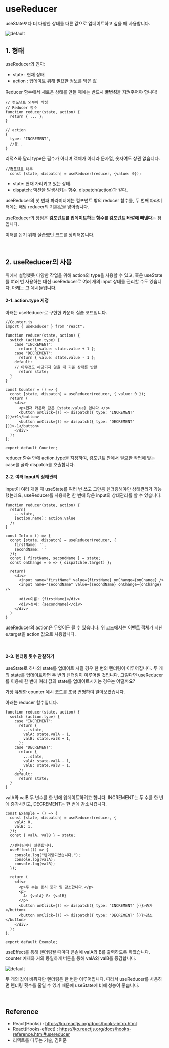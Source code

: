 # useReducer

useState보다 더 다양한 상태를 다른 값으로 업데이트하고 싶을 때 사용합니다.

![default](../imgs/image-useReducer-process.png)

## 1. 형태

useReducer의 인자:

- state : 현재 상태
- action : 업데이트 위해 필요한 정보를 담은 값

Reducer 함수에서 새로운 상태를 만들 때에는 반드시 <b>불변성</b>을 지켜주어야 합니다!

```
// 컴포넌트 외부에 작성
// Reducer 함수
function reducer(state, action) {
  return { ... };
}

// action
{
  type: 'INCREMENT',
  //등..
}
```

리덕스와 달리 type은 필수가 아니며 객체가 아니라 문자열, 숫자여도 상관 없습니다.

```
//컴포넌트 내부
  const [state, dispatch] = useReducer(reducer, {value: 0});
```

- state: 현재 가리키고 있는 상태.
- dispatch: 액션을 발생시키는 함수. dispatch(action)과 같다.

useReducer의 첫 번째 파라미터에는 컴포넌트 밖의 reducer 함수를, 두 번째 파라미터에는 해당 reducer의 기본값을 넣어줍니다.

useReducer의 장점은 <b>컴포넌트를 업데이트하는 함수를 컴포넌트 바깥에 빼낸다</b>는 점입니다.

이해를 돕기 위해 실습했던 코드를 정리해봅니다.

<br>

## 2. useReducer의 사용

위에서 설명했듯 다양한 작업을 위해 action의 type을 사용할 수 있고, 혹은 useState를 여러 번 사용하는 대신 useReducer로 여러 개의 input 상태를 관리할 수도 있습니다. 아래는 그 예시들입니다.

#### 2-1. action.type 지정

아래는 useReducer로 구현한 카운터 실습 코드입니다.

```
//Counter.js
import { useReducer } from "react";

function reducer(state, action) {
  switch (action.type) {
    case "INCREMENT":
      return { value: state.value + 1 };
    case "DECREMENT":
      return { value: state.value - 1 };
    default:
    // 아무것도 해당되지 않을 때 기존 상태를 반환
      return state;
  }
}

const Counter = () => {
  const [state, dispatch] = useReducer(reducer, { value: 0 });
  return (
    <div>
      <p>현재 카운터 값은 {state.value} 입니다.</p>
      <button onClick={() => dispatch({ type: "INCREMENT" })}>+1</button>
      <button onClick={() => dispatch({ type: "DECREMENT" })}>-1</button>
    </div>
  );
};

export default Counter;
```

reducer 함수 안에 action.type을 지정하여, 컴포넌트 안에서 필요한 작업에 맞는 case를 골라 dispatch를 호출합니다.

#### 2-2. 여러 Input의 상태관리

input이 여러 개일 때 useState를 여러 번 쓰고 그만큼 렌더링해야만 상태관리가 가능했는데요, useReducer를 사용하면 한 번에 많은 input의 상태관리를 할 수 있습니다.

```
function reducer(state, action) {
  return{
    ...state,
    [action.name]: action.value
  };
}

const Info = () => {
  const [state, dispatch] = useReducer(reducer, {
    firstName: '',
    secondName: ''
  });
  const { firstName, secondName } = state;
  const onChange = e => { dispatch(e.target) };

  return(
    <div>
      <input name="firstName" value={firstName} onChange={onChange} />
      <input name="secondName" value={secondName} onChange={onChange} />

      <div>이름: {firstName}</div>
      <div>성씨: {secondName}</div>
    </div>
  )
}
```

useReducer의 action은 무엇이든 될 수 있습니다. 위 코드에서는 이벤트 객체가 지닌 e.target을 action 값으로 사용합니다.

<br>

#### 2-3. 렌더링 횟수 관찰하기

useState로 하나의 state를 업데이트 시킬 경우 한 번의 렌더링이 이루어집니다. 두 개의 state를 업데이트하면 두 번의 렌더링이 이루어질 것입니다. 그렇다면 useReducer를 이용해 한 번에 여러 값의 state를 업데이트시키는 경우는 어떨까요?

가장 유명한 counter 예시 코드를 조금 변형하여 알아보았습니다.

아래는 reducer 함수입니다.

```
function reducer(state, action) {
  switch (action.type) {
    case "INCREMENT":
      return {
        ...state,
        valA: state.valA + 1,
        valB: state.valB + 1,
      };
    case "DECREMENT":
      return {
        ...state,
        valA: state.valA - 1,
        valB: state.valB - 1,
      };
    default:
      return state;
  }
}
```

valA와 valB 두 변수를 한 번에 업데이트하려고 합니다.
INCREMENT는 두 수를 한 번에 증가시키고, DECREMENT는 한 번에 감소시킵니다.

```
const Example = () => {
  const [state, dispatch] = useReducer(reducer, {
    valA: 0,
    valB: 1,
  });
  const { valA, valB } = state;

  //렌더링마다 실행합니다.
  useEffect(() => {
    console.log("렌더링되었습니다.");
    console.log(valA);
    console.log(valB);
  });

  return (
    <div>
      <p>두 수는 동시 증가 및 감소합니다.</p>
      <p>
        A: {valA} B: {valB}
      </p>
      <button onClick={() => dispatch({ type: "INCREMENT" })}>증가</button>
      <button onClick={() => dispatch({ type: "DECREMENT" })}>감소</button>
    </div>
  );
};

export default Example;
```

useEffect를 통해 렌더링될 때마다 콘솔에 valA와 B를 출력하도록 하였습니다.
counter 예제와 거의 동일하게 버튼을 통해 valA와 valB를 증감합니다.

![default](../imgs/image-useReducer-valAB.png)

두 개의 값이 바뀌지만 렌더링은 한 번만 이루어집니다.
따라서 useReducer를 사용하면 렌더링 횟수를 줄일 수 있기 때문에 useState에 비해 성능이 좋습니다.

  <br>

## Reference

- React(Hooks) : https://ko.reactjs.org/docs/hooks-intro.html
- React(Hooks-effect) : https://ko.reactjs.org/docs/hooks-reference.html#usereducer
- 리액트를 다루는 기술, 김민준
